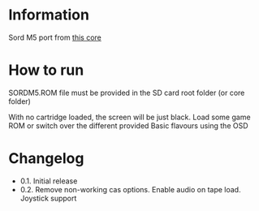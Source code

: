 # Information
Sord M5 port from [this core](https://github.com/retrocrypta/SordM5_Poseidon)

# How to run
SORDM5.ROM file must be provided in the SD card root folder (or core folder)

With no cartridge loaded, the screen will be just black. Load some game ROM or switch over the different provided Basic flavours using the OSD

# Changelog
- 0.1. Initial release
- 0.2. Remove non-working cas options. Enable audio on tape load. Joystick support
